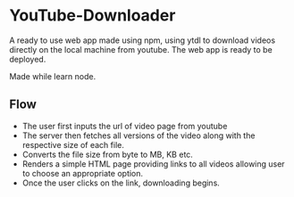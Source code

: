 # YouTube-Downloader
A ready to use web app made using npm, using ytdl to download videos directly on the local machine from youtube. The web app is ready to be deployed.

Made while learn node.
## Flow
* The user first inputs the url of video page from youtube 
* The server then fetches all versions of the video along with the respective size of each file.
* Converts the file size from byte to MB, KB etc.
* Renders a simple HTML page providing links to all videos allowing user to choose an appropriate option.
* Once the user clicks on the link, downloading begins.
